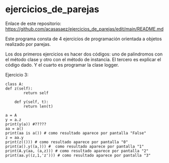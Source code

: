 # ejercicios_de_parejas

Enlace de este repositorio: https://github.com/acasasaez/ejercicios_de_parejas/edit/main/README.md

Este programa consta de 4 ejercicios de programación orientada a objetos realizado por parejas.

Los dos primeros ejercicios es hacer dos códigos: uno de palindromos con el método clase y otro con el método de instancia.
El tercero es explicar el código dado. 
Y el cuarto es programar la clase logger.


Ejercicio 3:
```
class A:
def z(self): 
        return self 
 
    def y(self, t): 
        return len(t) 
 
a = A 
y = a.z 
print(y(a)) #?????
aa = a() 
print(aa is a()) # como resultado aparece por pantalla "False"
z = aa.y 
print(z(())) # como resultado aparece por pantalla "0"
print(a().y((a,))) #  como resultado aparece por pantalla "1"
print(A.y(aa, (a,z))) # como resultado aparece por pantalla "2"
print(aa.y((z,1,'z'))) # como resultado aparece por pantalla "3"
```
